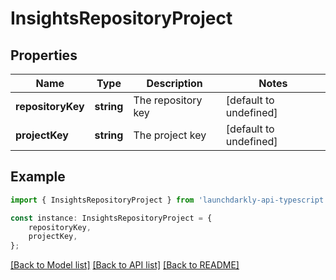 # InsightsRepositoryProject


## Properties

Name | Type | Description | Notes
------------ | ------------- | ------------- | -------------
**repositoryKey** | **string** | The repository key | [default to undefined]
**projectKey** | **string** | The project key | [default to undefined]

## Example

```typescript
import { InsightsRepositoryProject } from 'launchdarkly-api-typescript';

const instance: InsightsRepositoryProject = {
    repositoryKey,
    projectKey,
};
```

[[Back to Model list]](../README.md#documentation-for-models) [[Back to API list]](../README.md#documentation-for-api-endpoints) [[Back to README]](../README.md)
